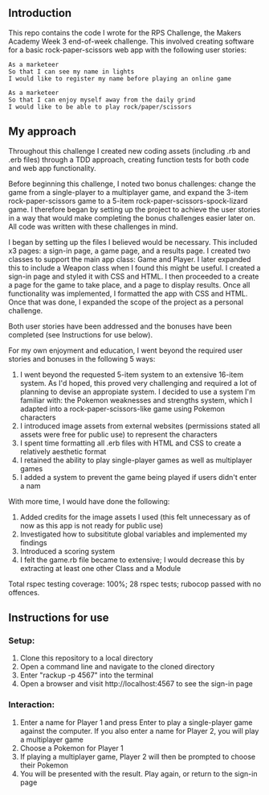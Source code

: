 Introduction
---------
This repo contains the code I wrote for the RPS Challenge, the Makers Academy Week 3 end-of-week challenge. This involved creating software for a basic rock-paper-scissors web app with the following user stories:
```
As a marketeer
So that I can see my name in lights
I would like to register my name before playing an online game

As a marketeer
So that I can enjoy myself away from the daily grind
I would like to be able to play rock/paper/scissors
```

My approach
---------
Throughout this challenge I created new coding assets (including .rb and .erb files) through a TDD approach, creating function tests for both code and web app functionality.

Before beginning this challenge, I noted two bonus challenges: change the game from a single-player to a multiplayer game, and expand the 3-item rock-paper-scissors game to a 5-item rock-paper-scissors-spock-lizard game. I therefore began by setting up the project to achieve the user stories in a way that would make completing the bonus challenges easier later on. All code was written with these challenges in mind.

I began by setting up the files I believed would be necessary. This included x3 pages: a sign-in page, a game page, and a results page. I created two classes to support the main app class: Game and Player. I later expanded this to include a Weapon class when I found this might be useful. I created a sign-in page and styled it with CSS and HTML. I then proceeded to a create a page for the game to take place, and a page to display results. Once all functionality was implemented, I formatted the app with CSS and HTML. Once that was done, I expanded the scope of the project as a personal challenge.

Both user stories have been addressed and the bonuses have been completed (see Instructions for use below).

For my own enjoyment and education, I went beyond the required user stories and bonuses in the following 5 ways:
1) I went beyond the requested 5-item system to an extensive 16-item system. As I'd hoped, this proved very challenging and required a lot of planning to devise an appropiate system. I decided to use a system I'm familiar with: the Pokemon weaknesses and strengths system, which I adapted into a rock-paper-scissors-like game using Pokemon characters
2) I introduced image assets from external websites (permissions stated all assets were free for public use) to represent the characters
3) I spent time formatting all .erb files with HTML and CSS to create a relatively aesthetic format
4) I retained the ability to play single-player games as well as multiplayer games
5) I added a system to prevent the game being played if users didn't enter a nam

With more time, I would have done the following:
1) Added credits for the image assets I used (this felt unnecessary as of now as this app is not ready for public use)
2) Investigated how to subsititute global variables and implemented my findings
3) Introduced a scoring system
4) I felt the game.rb file became to extensive; I would decrease this by extracting at least one other Class and a Module

Total rspec testing coverage: 100%; 28 rspec tests; rubocop passed with no offences.



Instructions for use
---------
### Setup:
1) Clone this repository to a local directory
2) Open a command line and navigate to the cloned directory
3) Enter "rackup -p 4567" into the terminal
4) Open a browser and visit http://localhost:4567 to see the sign-in page

### Interaction:
1) Enter a name for Player 1 and press Enter to play a single-player game against the computer. If you also enter a name for Player 2, you will play a multiplayer game
2) Choose a Pokemon for Player 1
3) If playing a multiplayer game, Player 2 will then be prompted to choose their Pokemon
4) You will be presented with the result. Play again, or return to the sign-in page
